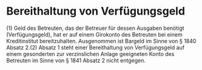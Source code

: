 # Bereithaltung von Verfügungsgeld

(1) Geld des Betreuten, das der Betreuer für dessen Ausgaben benötigt (Verfügungsgeld), hat er auf einem Girokonto des Betreuten bei einem Kreditinstitut bereitzuhalten. Ausgenommen ist Bargeld im Sinne von § 1840 Absatz 2.(2) Absatz 1 steht einer Bereithaltung von Verfügungsgeld auf einem gesonderten zur verzinslichen Anlage geeigneten Konto des Betreuten im Sinne von § 1841 Absatz 2 nicht entgegen. 

